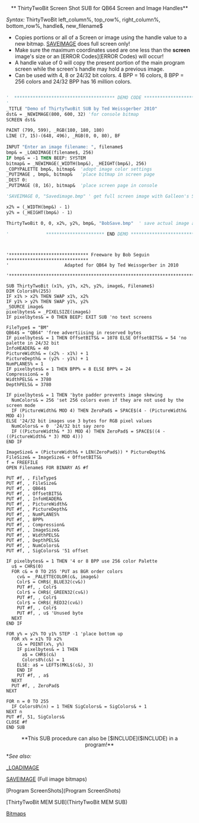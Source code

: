 <center>** ThirtyTwoBit Screen Shot SUB for QB64 Screen and Image Handles**</center>


*Syntax:* ThirtyTwoBit left_column%, top_row%, right_column%, bottom_row%, handle&, new_filename$


* Copies portions or all of a Screen or image using the handle value to a new bitmap. [SAVEIMAGE](SAVEIMAGE) does full screen only!
* Make sure the maximum coordinates used are one less than the **screen** image's size or an [ERROR Codes](ERROR Codes) will occur!
* A handle value of 0 will copy the present portion of the main program screen while the screen's handle may hold a previous image.
* Can be used with 4, 8 or 24/32 bit colors. 4 BPP = 16 colors, 8 BPP = 256 colors and 24/32 BPP has 16 million colors.



```vb

'  ************************************** DEMO CODE **********************************
' 
_TITLE "Demo of ThirtyTwoBit SUB by Ted Weissgerber 2010"
dst& = _NEWIMAGE(800, 600, 32) 'for console bitmap
SCREEN dst&

PAINT (799, 599), _RGB(180, 180, 180)
LINE (7, 15)-(648, 496), _RGB(0, 0, 80), BF
      
INPUT "Enter an image filename: ", filename$
bmp& = _LOADIMAGE(filename$, 256)
IF bmp& = -1 THEN BEEP: SYSTEM
bitmap& = _NEWIMAGE(_WIDTH(bmp&), _HEIGHT(bmp&), 256)
_COPYPALETTE bmp&, bitmap&  'adopt image color settings
_PUTIMAGE , bmp&, bitmap&   'place bitmap in screen page
_DEST 0:
_PUTIMAGE (8, 16), bitmap&  'place screen page in console

'SAVEIMAGE 0, "Savedimage.bmp" ' get full screen image with Galleon's SAVEIMAGE SUB

x2% = (_WIDTH(bmp&) - 1)
y2% = (_HEIGHT(bmp&) - 1) 

ThirtyTwoBit 0, 0, x2%, y2%, bmp&, "BobSave.bmp"  ' save actual image as BMP

'              ********************** END DEMO *********************************

```

```text


'****************************** Freeware by Bob Seguin *******************************
'                     Adapted for QB64 by Ted Weissgerber in 2010

'*************************************************************************************
                     
SUB ThirtyTwoBit (x1%, y1%, x2%, y2%, image&, Filename$)
DIM Colors8%(255)
IF x1% > x2% THEN SWAP x1%, x2%
IF y1% > y2% THEN SWAP y1%, y2%
_SOURCE image&
pixelbytes& = _PIXELSIZE(image&)
IF pixelbytes& = 0 THEN BEEP: EXIT SUB 'no text screens

FileType$ = "BM"
QB64$ = "QB64" 'free advertiising in reserved bytes
IF pixelbytes& = 1 THEN OffsetBITS& = 1078 ELSE OffsetBITS& = 54 'no palette in 24/32 bit
InfoHEADER& = 40
PictureWidth& = (x2% - x1%) + 1
PictureDepth& = (y2% - y1%) + 1
NumPLANES% = 1
IF pixelbytes& = 1 THEN BPP% = 8 ELSE BPP% = 24
Compression& = 0
WidthPELS& = 3780
DepthPELS& = 3780

IF pixelbytes& = 1 THEN 'byte padder prevents image skewing
  NumColors& = 256 'set 256 colors even if they are not used by the screen mode
  IF (PictureWidth& MOD 4) THEN ZeroPad$ = SPACE$(4 - (PictureWidth& MOD 4))
ELSE '24/32 bit images use 3 bytes for RGB pixel values
  NumColors& = 0  '24/32 bit say zero
  IF ((PictureWidth& * 3) MOD 4) THEN ZeroPad$ = SPACE$((4 - ((PictureWidth& * 3) MOD 4)))
END IF

ImageSize& = (PictureWidth& + LEN(ZeroPad$)) * PictureDepth&
FileSize& = ImageSize& + OffsetBITS&
f = FREEFILE
OPEN Filename$ FOR BINARY AS #f

PUT #f, , FileType$
PUT #f, , FileSize&
PUT #f, , QB64$
PUT #f, , OffsetBITS&
PUT #f, , InfoHEADER&
PUT #f, , PictureWidth&
PUT #f, , PictureDepth&
PUT #f, , NumPLANES%
PUT #f, , BPP%
PUT #f, , Compression&
PUT #f, , ImageSize&
PUT #f, , WidthPELS&
PUT #f, , DepthPELS&
PUT #f, , NumColors&
PUT #f, , SigColors& '51 offset

IF pixelbytes& = 1 THEN '4 or 8 BPP use 256 color Palette
  u$ = CHR$(0)
  FOR c& = 0 TO 255 'PUT as BGR order colors
    cv& = _PALETTECOLOR(c&, image&)
    Colr$ = CHR$(_BLUE32(cv&))
    PUT #f, , Colr$
    Colr$ = CHR$(_GREEN32(cv&))
    PUT #f, , Colr$
    Colr$ = CHR$(_RED32(cv&))
    PUT #f, , Colr$
    PUT #f, , u$ 'Unused byte
  NEXT
END IF

FOR y% = y2% TO y1% STEP -1 'place bottom up
  FOR x% = x1% TO x2%
    c& = POINT(x%, y%)
    IF pixelbytes& = 1 THEN
      a$ = CHR$(c&)
      Colors8%(c&) = 1
    ELSE: a$ = LEFT$(MKL$(c&), 3)
    END IF
    PUT #f, , a$
  NEXT
  PUT #f, , ZeroPad$
NEXT

FOR n = 0 TO 255
  IF Colors8%(n) = 1 THEN SigColors& = SigColors& + 1
NEXT n
PUT #f, 51, SigColors&
CLOSE #f
END SUB   

```

<center>**This SUB procedure can also be [$INCLUDE]($INCLUDE) in a program!**</center>


**See also:*

[_LOADIMAGE](_LOADIMAGE)

[SAVEIMAGE](SAVEIMAGE) (Full image bitmaps)

[Program ScreenShots](Program ScreenShots)

[ThirtyTwoBit MEM SUB](ThirtyTwoBit MEM SUB)

[Bitmaps](Bitmaps)





